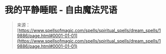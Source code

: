 <!--yml

category: 未分类

date: 2024-06-12 19:02:14

-->

# 我的平静睡眠 - 自由魔法咒语

> 来源：[https://www.spellsofmagic.com/spells/spiritual_spells/dream_spells/19886/page.html#0001-01-01](https://www.spellsofmagic.com/spells/spiritual_spells/dream_spells/19886/page.html#0001-01-01)
